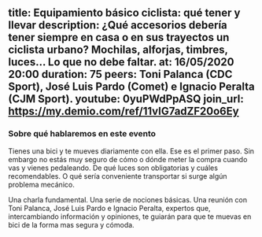 title: Equipamiento básico ciclista: qué tener y llevar
description: ¿Qué accesorios debería tener siempre en casa o en sus trayectos un ciclista urbano? Mochilas, alforjas, timbres, luces… Lo que no debe faltar. 
at: 16/05/2020 20:00
duration: 75
peers: Toni Palanca (CDC Sport), José Luis Pardo (Comet) e Ignacio Peralta (CJM Sport).
youtube: 0yuPWdPpASQ
join_url: https://my.demio.com/ref/11vIG7adZF20o6Ey
----
### Sobre qué hablaremos en este evento

Tienes una bici y te mueves diariamente con ella. Ese es el primer paso. Sin embargo no estás muy seguro de cómo o dónde meter la compra cuando vas y vienes pedaleando. De qué luces son obligatorias y cuáles recomendables. O qué sería conveniente transportar si surge algún problema mecánico. 

Una charla fundamental. Una serie de nociones básicas. Una reunión con Toni Palanca, José Luis Pardo e Ignacio Peralta, expertos que, intercambiando información y opiniones, te guiarán para que te muevas en bici de la forma mas segura y cómoda. 
